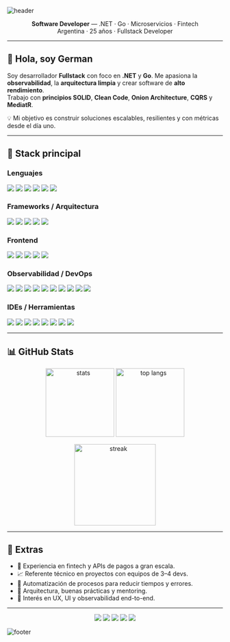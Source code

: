 ![header](https://capsule-render.vercel.app/api?type=waving&height=220&text=German%20Patricio%20Monie&fontAlign=50&fontAlignY=36&color=0:512BD4,100:00ADD8&fontColor=ffffff&desc=Software%20Developer%20·%20.NET%20·%20Go%20·%20Fintech&descAlign=50&descAlignY=60&animation=fadeIn)

<p align="center">
  <b>Software Developer</b> — .NET · Go · Microservicios · Fintech
  <br/>
  Argentina · 25 años · Fullstack Developer
</p>

---

## 👋 Hola, soy German
Soy desarrollador **Fullstack** con foco en **.NET** y **Go**. Me apasiona la **observabilidad**, la **arquitectura limpia** y crear software de **alto rendimiento**.  
Trabajo con **principios SOLID**, **Clean Code**, **Onion Architecture**, **CQRS** y **MediatR**.

💡 Mi objetivo es construir soluciones escalables, resilientes y con métricas desde el día uno.

---

## 🚀 Stack principal

### Lenguajes
<p>
  <img src="https://img.shields.io/badge/.NET-512BD4?style=for-the-badge&logo=dotnet&logoColor=white"/>
  <img src="https://img.shields.io/badge/C%23-239120?style=for-the-badge&logo=csharp&logoColor=white"/>
  <img src="https://img.shields.io/badge/Go-00ADD8?style=for-the-badge&logo=go&logoColor=white"/>
  <img src="https://img.shields.io/badge/VB.NET-68217A?style=for-the-badge&logo=.net&logoColor=white"/>
  <img src="https://img.shields.io/badge/JavaScript-F7DF1E?style=for-the-badge&logo=javascript&logoColor=000"/>
  <img src="https://img.shields.io/badge/SQL-CC2927?style=for-the-badge&logo=microsoftsqlserver&logoColor=white"/>
</p>

### Frameworks / Arquitectura
<p>
  <img src="https://img.shields.io/badge/Blazor-5C2D91?style=for-the-badge&logo=blazor&logoColor=white"/>
  <img src="https://img.shields.io/badge/.NET%20MAUI-512BD4?style=for-the-badge&logo=dotnet&logoColor=white"/>
  <img src="https://img.shields.io/badge/CQRS-0A0A0A?style=for-the-badge"/>
  <img src="https://img.shields.io/badge/MediatR-FF6F00?style=for-the-badge"/>
  <img src="https://img.shields.io/badge/Onion%20Architecture-333333?style=for-the-badge"/>
</p>

### Frontend
<p>
  <img src="https://img.shields.io/badge/HTML5-E34F26?style=for-the-badge&logo=html5&logoColor=white"/>
  <img src="https://img.shields.io/badge/CSS3-1572B6?style=for-the-badge&logo=css3&logoColor=white"/>
  <img src="https://img.shields.io/badge/JavaScript-F7DF1E?style=for-the-badge&logo=javascript&logoColor=000"/>
  <img src="https://img.shields.io/badge/MudBlazor-1E1E1E?style=for-the-badge&logo=blazor&logoColor=white"/>
  <img src="https://img.shields.io/badge/TailwindCSS-06B6D4?style=for-the-badge&logo=tailwindcss&logoColor=white"/>
</p>

### Observabilidad / DevOps
<p>
  <img src="https://img.shields.io/badge/Docker-2496ED?style=for-the-badge&logo=docker&logoColor=white"/>
  <img src="https://img.shields.io/badge/Grafana-F46800?style=for-the-badge&logo=grafana&logoColor=white"/>
  <img src="https://img.shields.io/badge/Prometheus-E6522C?style=for-the-badge&logo=prometheus&logoColor=white"/>
  <img src="https://img.shields.io/badge/Loki-4A90E2?style=for-the-badge&logo=grafana&logoColor=white"/>
  <img src="https://img.shields.io/badge/Tempo-0E5A8A?style=for-the-badge&logo=grafana&logoColor=white"/>
  <img src="https://img.shields.io/badge/Mimir-111827?style=for-the-badge&logo=grafana&logoColor=white"/>
  <img src="https://img.shields.io/badge/RabbitMQ-FF6600?style=for-the-badge&logo=rabbitmq&logoColor=white"/>
  <img src="https://img.shields.io/badge/IIS-0078D4?style=for-the-badge&logo=windows&logoColor=white"/>
  <img src="https://img.shields.io/badge/Azure-0078D4?style=for-the-badge&logo=microsoftazure&logoColor=white"/>
  <img src="https://img.shields.io/badge/Kubernetes-326CE5?style=for-the-badge&logo=kubernetes&logoColor=white"/>
</p>

### IDEs / Herramientas
<p>
  <img src="https://img.shields.io/badge/Visual%20Studio-5C2D91?style=for-the-badge&logo=visualstudio&logoColor=white"/>
  <img src="https://img.shields.io/badge/GoLand-000000?style=for-the-badge&logo=goland&logoColor=white"/>
  <img src="https://img.shields.io/badge/SQL%20Server-CC2927?style=for-the-badge&logo=microsoftsqlserver&logoColor=white"/>
  <img src="https://img.shields.io/badge/Postman-FF6C37?style=for-the-badge&logo=postman&logoColor=white"/>
  <img src="https://img.shields.io/badge/GitHub-181717?style=for-the-badge&logo=github&logoColor=white"/>
  <img src="https://img.shields.io/badge/SonarQube-4E9BCD?style=for-the-badge&logo=sonarqube&logoColor=white"/>
  <img src="https://img.shields.io/badge/Redis-DC382D?style=for-the-badge&logo=redis&logoColor=white"/>
  <img src="https://img.shields.io/badge/Figma-F24E1E?style=for-the-badge&logo=figma&logoColor=white"/>
</p>

---

## 📊 GitHub Stats
<p align="center">
  <img height="160" src="https://github-readme-stats.vercel.app/api?username=GermanPatricioMonie&show_icons=true&theme=radical&hide_title=true" alt="stats"/>
  <img height="160" src="https://github-readme-stats.vercel.app/api/top-langs/?username=GermanPatricioMonie&layout=compact&theme=radical" alt="top langs"/>
</p>
<p align="center">
  <img height="190" src="https://streak-stats.demolab.com?user=GermanPatricioMonie&theme=radical" alt="streak"/>
</p>

---

## 🌟 Extras
- 🚀 Experiencia en fintech y APIs de pagos a gran escala.  
- 📈 Referente técnico en proyectos con equipos de 3–4 devs.  
- 🤖 Automatización de procesos para reducir tiempos y errores.  
- 🧭 Arquitectura, buenas prácticas y mentoring.  
- 🎨 Interés en UX, UI y observabilidad end-to-end.  

---

<p align="center">
  <img src="https://img.shields.io/badge/Visual%20Studio-5C2D91?style=for-the-badge&logo=visualstudio&logoColor=white"/>
  <img src="https://img.shields.io/badge/GoLand-000000?style=for-the-badge&logo=goland&logoColor=white"/>
  <img src="https://img.shields.io/badge/IIS-0078D4?style=for-the-badge&logo=windows&logoColor=white"/>
  <img src="https://img.shields.io/badge/Docker-2496ED?style=for-the-badge&logo=docker&logoColor=white"/>
  <img src="https://img.shields.io/badge/Kubernetes-326CE5?style=for-the-badge&logo=kubernetes&logoColor=white"/>
</p>

![footer](https://capsule-render.vercel.app/api?type=waving&section=footer&height=120&color=0:00ADD8,100:512BD4)
